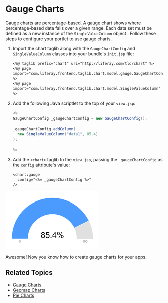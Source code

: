 # Gauge Charts

Gauge charts are percentage-based. A gauge chart shows where percentage-based data falls over a given range. Each data set must be defined as a new instance of the `SingleValueColumn` object <!--[`SingleValueColumn` object](https://docs.liferay.com/dxp/apps/foundation/latest/javadocs/com/liferay/frontend/taglib/chart/model/SingleValueColumn.html)-->. Follow these steps to configure your portlet to use gauge charts. 

1. Import the chart taglib along with the `GaugeChartConfig` and `SingleValueColumn` classes into your bundle's `init.jsp` file:

    ```markup
    <%@ taglib prefix="chart" uri="http://liferay.com/tld/chart" %>
    <%@ page import="com.liferay.frontend.taglib.chart.model.gauge.GaugeChartConfig" %>
    <%@ page import="com.liferay.frontend.taglib.chart.model.SingleValueColumn" %>
    ```

1. Add the following Java scriptlet to the top of your `view.jsp`:

    ```java
    <%
    GaugeChartConfig _gaugeChartConfig = new GaugeChartConfig();

    _gaugeChartConfig.addColumn(
      new SingleValueColumn("data1", 85.4)
    );

    %>
    ```

1. Add the `<chart>` taglib to the `view.jsp`, passing the `_gaugeChartConfig` as the `config` attribute's value:

    ```markup
    <chart:gauge
      config="<%= _gaugeChartConfig %>"
    />
    ```

![A gauge chart shows where percentage-based data falls over a given range.](./gauge-chart/images/01.png)

Awesome! Now you know how to create gauge charts for your apps. 

## Related Topics

- [Gauge Charts](./gauge-chart.md)
- [Geomap Charts](./geomap-chart.md)
- [Pie Charts](./pie-chart.md)
